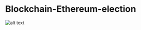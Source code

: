 # Blockchain-Ethereum-election

![alt text](https://user-images.githubusercontent.com/40801686/60773868-3c02b280-a10c-11e9-9e4d-b79dc6eec695.png)
